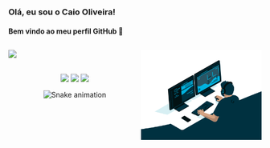 ### Olá, eu sou o Caio Oliveira! 
#### Bem vindo ao meu perfil GitHub 👋
  
  ##

<div>
  <img align="right" width="240" alt="gif-code" src="code.gif">  
</div>

<div>
  <a href="https://github.com/caio01">
  <img height="180px" " src="https://github-readme-stats.vercel.app/api?username=caio01&show_icons=true&theme=highcontrast&include_all_commits=true"/>
</div>

  
  ##
 
<div align="center"> 
  <a href="https://www.linkedin.com/in/caio-oliveira-655961164/" target="_blank"><img src="https://img.shields.io/badge/-LinkedIn-%230077B5?style=for-the-badge&logo=linkedin&logoColor=white" target="_blank"></a> 
  <a href = "mailto:caioinacio00@gmail.com"><img src="https://img.shields.io/badge/-Gmail-%23333?style=for-the-badge&logo=gmail&logoColor=white" target="_blank"></a>
  <a href="https://instagram.com/caio.oliveira" target="_blank"><img src="https://img.shields.io/badge/-Instagram-%23E4405F?style=for-the-badge&logo=instagram&logoColor=white" target="_blank"></a>

  
  ![Snake animation](https://github.com/caio01/caio01/blob/output/github-contribution-grid-snake.svg)
</div>
